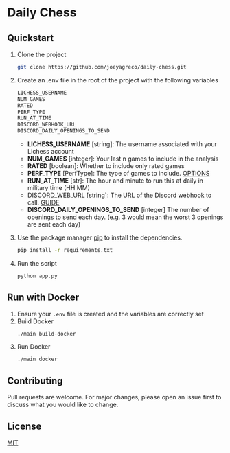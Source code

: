 # Daily Chess

## Quickstart

1. Clone the project
    ```bash
    git clone https://github.com/joeyagreco/daily-chess.git
    ```
2. Create an .env file in the root of the project with the following variables
    ```bash
    LICHESS_USERNAME
    NUM_GAMES
    RATED
    PERF_TYPE
    RUN_AT_TIME
    DISCORD_WEBHOOK_URL
    DISCORD_DAILY_OPENINGS_TO_SEND
    ```
    - **LICHESS_USERNAME** [string]: The username associated with your Lichess account
    - **NUM_GAMES** [integer]: Your last n games to include in the analysis
    - **RATED** [boolean]: Whether to include only rated games
    - **PERF_TYPE** [PerfType]: The type of games to include. [OPTIONS](https://github.com/joeyagreco/daily-chess/blob/main/enumeration/PerfType.py)
    - **RUN_AT_TIME** [str]: The hour and minute to run this at daily in military time (HH:MM)
    - DISCORD_WEB_URL [string]: The URL of the Discord webhook to call. [GUIDE](https://hookdeck.com/webhooks/platforms/how-to-get-started-with-discord-webhooks#discord-webhook-example)
    - **DISCORD_DAILY_OPENINGS_TO_SEND** [integer] The number of openings to send each day. (e.g. 3 would mean the worst 3 openings are sent each day)
3. Use the package manager [pip](https://pip.pypa.io/en/stable/) to install the dependencies.

    ```bash
    pip install -r requirements.txt
    ```
4. Run the script
    ```bash
    python app.py
    ``````

## Run with Docker

1. Ensure your `.env` file is created and the variables are correctly set
2. Build Docker
    ```bash
    ./main build-docker
    ```
3. Run Docker
    ```bash
    ./main docker
    ```


## Contributing

Pull requests are welcome. For major changes, please open an issue first to discuss what you would like to change.

## License

[MIT](https://choosealicense.com/licenses/mit/)


